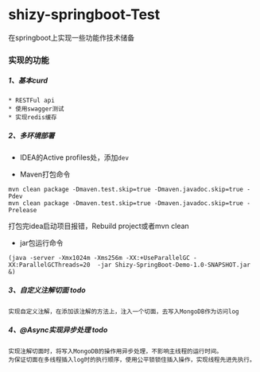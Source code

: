 # shizy-springboot-Test

在springboot上实现一些功能作技术储备

### 实现的功能

##### 1、基本curd
```
* RESTFul api
* 使用swagger测试
* 实现redis缓存
```

##### 2、多环境部署

* IDEA的Active profiles处，添加`dev`

* Maven打包命令
```
mvn clean package -Dmaven.test.skip=true -Dmaven.javadoc.skip=true -Pdev
mvn clean package -Dmaven.test.skip=true -Dmaven.javadoc.skip=true -Prelease
```
打包完idea启动项目报错，Rebuild project或者mvn clean

* jar包运行命令
```
(java -server -Xmx1024m -Xms256m -XX:+UseParallelGC -XX:ParallelGCThreads=20  -jar Shizy-SpringBoot-Demo-1.0-SNAPSHOT.jar &)
```

##### 3、自定义注解切面 todo
```
实现自定义注解，在添加该注解的方法上，注入一个切面，去写入MongoDB作为访问log
```

##### 4、@Async实现异步处理 todo
```
实现注解切面时，将写入MongoDB的操作用异步处理，不影响主线程的运行时间。
为保证切面在多线程插入log时的执行顺序，使用公平锁锁住插入操作，实现线程先进先执行。
```

<br>
<br>
<br>
<br>
<br>
<br>
<br>
<br>